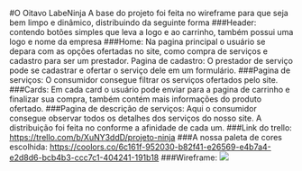 #O Oitavo LabeNinja
A base do projeto foi feita no wireframe para que seja bem limpo e dinâmico, distribuindo da seguinte forma
###Header: contendo botões simples que leva a logo e ao carrinho, também possui uma logo e nome da empresa
###Home: Na pagina principal o usuário se depara com as opções ofertadas no site, como compra de serviços e cadastro para ser um prestador.
Pagina de cadastro: O prestador de serviço pode se cadastrar e ofertar o serviço dele em um formulário.
###Pagina de serviços: O consumidor consegue filtrar os serviços ofertados pelo site.
###Cards: Em cada card o usuário pode enviar para a pagina de carrinho e finalizar sua compra, também contém mais informações do produto ofertado.
###Pagina de descrição de serviços: Aqui o consumidor consegue observar todos os detalhes dos serviços do nosso site.
A distribuição foi feita no conforme a afinidade de cada um.
###Link do trello:
https://trello.com/b/XuNY3ddD/projeto-ninja
###A nossa paleta de cores escolhida:
https://coolors.co/6c161f-952030-b82f41-e26569-e4b7a4-e2d8d6-bcb4b3-ccc7c1-404241-191b18
###Wireframe: 
<img src='./img/WireframeNinja.jpg'>